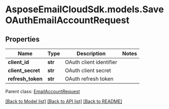 # AsposeEmailCloudSdk.models.SaveOAuthEmailAccountRequest

## Properties
Name | Type | Description | Notes
------------ | ------------- | ------------- | -------------
**client_id** | **str** | OAuth client identifier | 
**client_secret** | **str** | OAuth client secret | 
**refresh_token** | **str** | OAuth refresh token | 

 Parent class: [EmailAccountRequest](EmailAccountRequest.md)

[[Back to Model list]](README.md#documentation-for-models) [[Back to API list]](README.md#documentation-for-api-endpoints) [[Back to README]](README.md)


